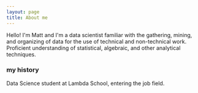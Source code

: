 ```yaml
---
layout: page
title: About me
---
```


Hello! I'm Matt and I'm a data scientist familiar with the gathering, mining, and organizing of data for the use of technical and non-technical work. Proficient understanding of statistical, algebraic, and other analytical techniques.


### my history

Data Science student at Lambda School, entering the job field.
